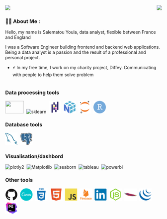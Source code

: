<div>
<img align='' with='47%' src='https://github-readme-stats.vercel.app/api?username=SalimaYoula&show_icons=true&theme=radical'/>
<img align='right' with='70%' src='https://github-readme-stats.vercel.app/api/top-langs/?username=SalimaYoula&layout=compact'/></br>
</div>

### :woman_technologist: About Me :
Hello, my name is Salematou Youla, data analyst, flexible between France and England

  I was a Software Engineer building frontend and backend web applications.
  Being a data analyst is a passion and the result of a professional and personal project.

- :zap: In my free time, I work on my charity project, Diffey. Communicating with people to help them solve problem

# 

### Data processing tools
<div align=''>
 <img src="https://github.com/SalimaYoula/icon/blob/main/img1.svg" title="" alt="" width="60" height="40"/>&nbsp;
 <img src="https://github.com/SalimaYoula/icon/blob/main/sklearn.png" title="sklearn" alt="sklearn" width="60" height="40"/>&nbsp;
 <img src="https://github.com/devicons/devicon/blob/master/icons/pandas/pandas-original.svg" title="pandas" alt="pandas" width="40" height="40"/>&nbsp;
 <img src="https://github.com/devicons/devicon/blob/master/icons/numpy/numpy-original.svg" title="numpy" alt="numpy" width="40" height="40"/>&nbsp;
 <img src="https://github.com/devicons/devicon/blob/master/icons/jupyter/jupyter-original.svg" title="jupiter" alt=" " width="40" height="40"/>&nbsp;
 <img src="https://github.com/devicons/devicon/blob/master/icons/rstudio/rstudio-original.svg" title="rstudio" alt="rstudio" width="40" height="40"/>&nbsp;
</div>

### Database tools
<div align=''>
  <img src="https://github.com/devicons/devicon/blob/master/icons/mysql/mysql-original.svg" title="MySQL"  alt="MySQL" width="40" height="40"/>&nbsp;
  <img src="https://github.com/devicons/devicon/blob/master/icons/postgresql/postgresql-original.svg" title="postgresql" alt="" width="40" height="40"/>&nbsp;
</div>

### Visualisation/dashbord
<div align=''>
  <img src="https://github.com/SalimaYoula/icon/blob/main/plotly2.png" title="plotly2" alt="plotly2" width="40" height="40"/>&nbsp;
  <img src="https://github.com/SalimaYoula/icon/blob/main/Matplotlib.png" title="Matplotlib" alt="Matplotlib" width="40" height="40"/>&nbsp;
  <img src="https://github.com/SalimaYoula/icon/blob/main/seaborn.svg" title="seaborn" alt="seaborn" width="40" height="40"/>&nbsp;
  <img src="https://github.com/SalimaYoula/icon/blob/main/tableau.svg" title="tableau" alt="tableau" width="40" height="40"/>&nbsp;
  <img src="https://github.com/SalimaYoula/icon/blob/main/powerbi.png" title="powerbi" alt="powerbi" width="40" height="40"/>&nbsp;
</div>

### Other tools
  <div>
  <img src="https://github.com/devicons/devicon/blob/master/icons/github/github-original.svg" title="git" alt="github" width="40" height="40"/>&nbsp;
  <img src="https://github.com/devicons/devicon/blob/master/icons/canva/canva-original.svg" title="" alt="" width="40" height="40"/>&nbsp;
  <img src="https://github.com/devicons/devicon/blob/master/icons/css3/css3-plain-wordmark.svg"  title="CSS3" alt="CSS" width="40" height="40"/>&nbsp;
  <img src="https://github.com/devicons/devicon/blob/master/icons/html5/html5-original.svg" title="HTML5" alt="HTML" width="40" height="40"/>&nbsp;
  <img src="https://github.com/devicons/devicon/blob/master/icons/javascript/javascript-original.svg" title="JavaScript" alt="JavaScript" width="40" height="40"/>&nbsp;
  <img src="https://github.com/devicons/devicon/blob/master/icons/firebase/firebase-plain-wordmark.svg" title="Firebase" alt="Firebase" width="40" height="40"/>&nbsp;
  <img src="https://github.com/devicons/devicon/blob/master/icons/linkedin/linkedin-original.svg" title="Gatsby"  alt="Gatsby" width="40" height="40"/>&nbsp;
  <img src="https://github.com/devicons/devicon/blob/master/icons/nodejs/nodejs-original.svg" title="NodeJS" alt="NodeJS" width="40" height="40"/>&nbsp;
  <img src="https://github.com/devicons/devicon/blob/master/icons/apache/apache-original.svg" title="apache" alt="apache" width="40" height="40"/>&nbsp;
  <img src="https://github.com/devicons/devicon/blob/master/icons/jquery/jquery-original.svg" title="jquery" alt="jquery" width="40" height="40"/>&nbsp;
  <img src="https://github.com/devicons/devicon/blob/master/icons/phpstorm/phpstorm-original.svg" title="phpstorm" alt="phpstorm" width="40" height="40"/>&nbsp;
</div>
